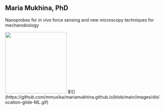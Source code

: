 ## Maria Mukhina, PhD
Nanoprobes for *in vivo* force sensing and new microscopy techniques for mechanobiology  
  
  <img src="/blob/main/images/dislocation-glide-ML.gif?raw=true" width="200px">
$![](https://github.com/mmuxika/mariamukhina.github.io/blob/main/images/dislocation-glide-ML.gif) 
